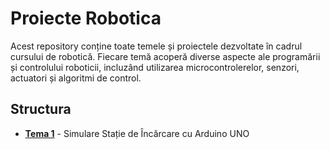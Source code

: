 # Proiecte Robotica

Acest repository conține toate temele și proiectele dezvoltate în cadrul cursului de robotică. Fiecare temă acoperă diverse aspecte ale programării și controlului roboticii, incluzând utilizarea microcontrolerelor, senzori, actuatori și algoritmi de control.

## Structura
- [**Tema 1**](./Tema_1) - Simulare Stație de Încărcare cu Arduino UNO
